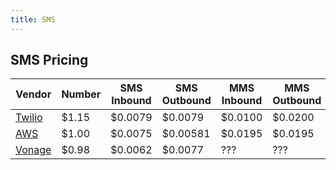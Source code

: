 ```yaml
---
title: SMS
---
```


## SMS Pricing

| Vendor                                                            | Number | SMS Inbound | SMS Outbound | MMS Inbound | MMS Outbound |
| ----------------------------------------------------------------- | ------ | ----------- | ------------ | ----------- | ------------ |
| [Twilio](https://www.twilio.com/en-us/sms/pricing/us)             | $1.15  | $0.0079     | $0.0079      | $0.0100     | $0.0200      |
| [AWS](https://aws.amazon.com/pinpoint/pricing/)                   | $1.00  | $0.0075     | $0.00581     | $0.0195     | $0.0195      |
| [Vonage](https://www.vonage.com/communications-apis/sms/pricing/) | $0.98  | $0.0062     | $0.0077      | ???         | ???          |